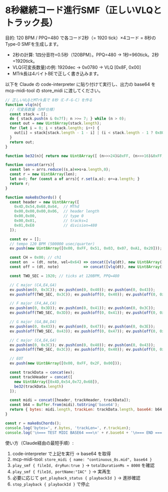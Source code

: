 # 8秒継続コード進行SMF（正しいVLQとトラック長）

目的: 120 BPM / PPQ=480 で各コード2秒（= 1920 tick）×4コード = 8秒のType-0 SMFを生成します。
- 2秒の計算: 1四分音符=0.5秒（120BPM）。PPQ=480 → 1秒=960tick。2秒=1920tick。
- VLQ(可変長数量)の例: 1920dec → 0x0780 → VLQ [0x8F, 0x00]
- MTrk長は4バイトBEで正しく書き込みます。

以下を Claude の code-interpreter に貼り付けて実行し、出力の base64 を mcp-midi-tool の store_midi に渡してください。

```js
// 正しいVLQとMTrk長で 8秒（C-F-G-C）を作る
function vlq(n){
  // 可変長数量（SMF仕様）
  const stack = [];
  do { stack.push(n & 0x7f); n >>= 7; } while (n > 0);
  const out = new Uint8Array(stack.length);
  for (let i = 0; i < stack.length; i++) {
    out[i] = stack[stack.length - 1 - i] | (i < stack.length - 1 ? 0x80 : 0);
  }
  return out;
}

function be32(n){ return new Uint8Array([ (n>>>24)&0xFF, (n>>>16)&0xFF, (n>>>8)&0xFF, n&0xFF ]); }

function concat(arrs){
  const len = arrs.reduce((s,a)=>s+a.length,0);
  const r = new Uint8Array(len);
  let o=0; for (const a of arrs){ r.set(a,o); o+=a.length; }
  return r;
}

function make8sChords() {
  const header = new Uint8Array([
    0x4D,0x54,0x68,0x64,  // MThd
    0x00,0x00,0x00,0x06,  // header length
    0x00,0x00,            // type 0
    0x00,0x01,            // tracks=1
    0x01,0xE0             // division=480
  ]);

  const ev = [];
  // tempo 120 BPM (500000 usec/quarter)
  ev.push(new Uint8Array([0x00, 0xFF, 0x51, 0x03, 0x07, 0xA1, 0x20]));

  const CH = 0x00; // ch1
  const on  = (dt, note, vel=0x64) => concat([vlq(dt), new Uint8Array([0x90|CH, note, vel])]);
  const off = (dt, note)           => concat([vlq(dt), new Uint8Array([0x80|CH, note, 0x00])]);

  const TWO_SEC = 1920; // ticks at 120BPM, PPQ=480

  // C major (C4,E4,G4)
  ev.push(on(0, 0x3C)); ev.push(on(0, 0x40)); ev.push(on(0, 0x43));
  ev.push(off(TWO_SEC, 0x3C)); ev.push(off(0, 0x40)); ev.push(off(0, 0x43));

  // F major (F4,A4,C4)
  ev.push(on(0, 0x3D)); ev.push(on(0, 0x41)); ev.push(on(0, 0x3C));
  ev.push(off(TWO_SEC, 0x3D)); ev.push(off(0, 0x41)); ev.push(off(0, 0x3C));

  // G major (G4,B4,D4)
  ev.push(on(0, 0x43)); ev.push(on(0, 0x47)); ev.push(on(0, 0x3E));
  ev.push(off(TWO_SEC, 0x43)); ev.push(off(0, 0x47)); ev.push(off(0, 0x3E));

  // C major (C4,E4,G4)
  ev.push(on(0, 0x3C)); ev.push(on(0, 0x40)); ev.push(on(0, 0x43));
  ev.push(off(TWO_SEC, 0x3C)); ev.push(off(0, 0x40)); ev.push(off(0, 0x43));

  // EOT
  ev.push(new Uint8Array([0x00, 0xFF, 0x2F, 0x00]));

  const trackData = concat(ev);
  const trackHeader = concat([
    new Uint8Array([0x4D,0x54,0x72,0x6B]),
    be32(trackData.length)
  ]);

  const midi = concat([header, trackHeader, trackData]);
  const b64 = Buffer.from(midi).toString('base64');
  return { bytes: midi.length, trackLen: trackData.length, base64: b64 };
}

const r = make8sChords();
console.log('bytes=', r.bytes, 'trackLen=', r.trackLen);
console.log('\n=== TEST MIDI BASE64 ===\n' + r.base64 + '\n=== END ===');
```

使い方（Claude経由の最短手順）:
1) code-interpreter で上記を実行 → base64 を取得
2) mcp-midi-tool: `store_midi { name: "continuous_8s.mid", base64 }`
3) `play_smf { fileId, dryRun:true }` → `totalDurationMs ≈ 8000` を確認
4) `play_smf { fileId, portName:"IAC" }` → 実再生
5) 必要に応じて `get_playback_status { playbackId }` → 進捗確認
6) `stop_playback { playbackId }` で停止
